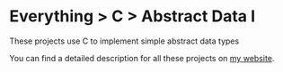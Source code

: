 # Everything > C > Abstract Data I

These projects use C to implement simple abstract data types

You can find a detailed description for all these projects on [my website](https://g10.app/status/).
